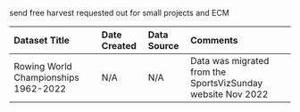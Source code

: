 send free harvest requested out for small projects and ECM

|Dataset Title|Date Created|Data Source|Comments|
|:----|:---------|:---------|:---------|
|Rowing World Championships 1962-2022|N/A|N/A|Data was migrated from the SportsVizSunday website Nov 2022|
